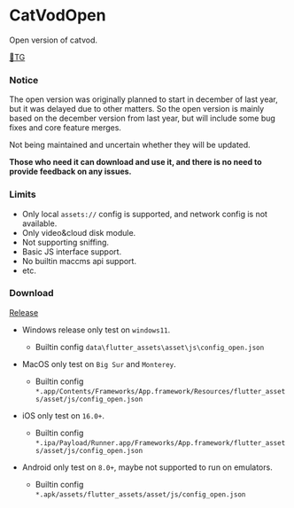 # CatVodOpen
Open version of catvod.

[🚀TG](https://t.me/catvodapp_offical)

### **Notice**

The open version was originally planned to start in december of last year, but it was delayed due to other matters. So the open version is mainly based on the december version from last year, but will include some bug fixes and core feature merges.

Not being maintained and uncertain whether they will be updated.

**Those who need it can download and use it, and there is no need to provide feedback on any issues.**

### **Limits**

- Only local `assets://` config is supported, and network config is not available. 
- Only video&cloud disk module.
- Not supporting sniffing.
- Basic JS interface support.
- No builtin maccms api support.
- etc.

### **Download**
[Release](https://github.com/catvod/CatVodOpen/releases)

- Windows release only test on `windows11`.
  
  - Builtin config `data\flutter_assets\asset\js\config_open.json`
- MacOS only test on `Big Sur` and `Monterey`.

  - Builtin config `*.app/Contents/Frameworks/App.framework/Resources/flutter_assets/asset/js/config_open.json`
- iOS only test on `16.0+`.

  - Builtin config `*.ipa/Payload/Runner.app/Frameworks/App.framework/flutter_assets/asset/js/config_open.json` 
- Android only test on `8.0+`, maybe not supported to run on emulators.

  - Builtin config `*.apk/assets/flutter_assets/asset/js/config_open.json` 
